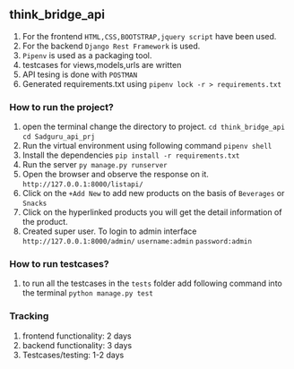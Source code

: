 ## think_bridge_api
1. For the frontend `HTML,CSS,BOOTSTRAP,jquery script` have been used.
2. For the backend `Django Rest Framework` is used.
3. `Pipenv` is used as a packaging tool.
4. testcases for views,models,urls are written
5. API tesing is done with `POSTMAN`
6. Generated requirements.txt using `pipenv lock -r > requirements.txt`

### How to run the project?
1. open the terminal change the directory to project.
        `cd think_bridge_api`
        `cd Sadguru_api_prj`
2. Run the virtual environment using following command
        `pipenv shell`
3. Install the dependencies
        `pip install -r requirements.txt`
4. Run the server
        `py manage.py runserver`
5. Open the browser and observe the response on it.
        `http://127.0.0.1:8000/listapi/`
6. Click on the `+Add New` to add new products on the basis of `Beverages` or `Snacks`
7. Click on the hyperlinked products you will get the detail information of the product.
6. Created super user. To login to admin interface
        `http://127.0.0.1:8000/admin/`
        `username:admin`
        `password:admin`


### How to run testcases?
1. to run all the testcases in the `tests` folder add following command into the terminal
        `python manage.py test`

### Tracking
1. frontend functionality: 2 days
2. backend functionality: 3 days
3. Testcases/testing: 1-2 days
